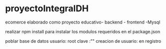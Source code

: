 # proyectoIntegralDH
ecomerce elaborado como proyecto educativo- backend - frontend -Mysql 

realizar npm install para instalar los modulos requeridos en el package.json

poblar base de datos
usuario: root
clave :""
creacion de usuario: en registro


